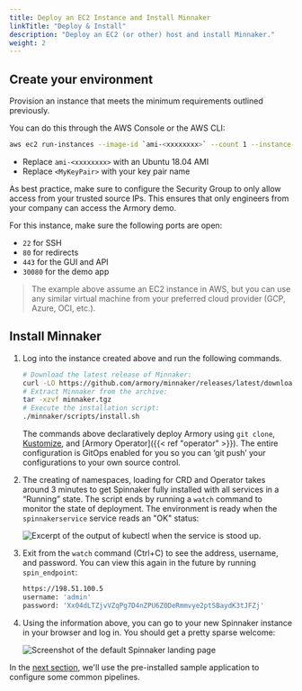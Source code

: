 ```yaml
---
title: Deploy an EC2 Instance and Install Minnaker
linkTitle: "Deploy & Install"
description: "Deploy an EC2 (or other) host and install Minnaker."
weight: 2
---
```


## Create your environment

Provision an instance that meets the minimum requirements outlined previously.

You can do this through the AWS Console or the AWS CLI:

```bash
aws ec2 run-instances --image-id `ami-<xxxxxxxx>` --count 1 --instance-type t3.xlarge --key-name `<MyKeyPair>`
```

* Replace `ami-<xxxxxxxx>` with an Ubuntu 18.04 AMI
* Replace `<MyKeyPair>` with your key pair name

As best practice, make sure to configure the Security Group to only allow access from your trusted source IPs.  This ensures that only engineers from your company can access the Armory demo.

For this instance, make sure the following ports are open:

* `22` for SSH 
* `80` for redirects
* `443` for the GUI and API
* `30080` for the demo app

> The example above assume an EC2 instance in AWS, but you can use any similar virtual machine from your preferred cloud provider (GCP, Azure, OCI, etc.).

## Install Minnaker

1. Log into the instance created above and run the following commands.

    ```bash
    # Download the latest release of Minnaker:
    curl -LO https://github.com/armory/minnaker/releases/latest/download/minnaker.tgz
    # Extract Minnaker from the archive:
    tar -xzvf minnaker.tgz
    # Execute the installation script:
    ./minnaker/scripts/install.sh
    ```

    The commands above declaratively deploy Armory using `git clone`, [Kustomize](https://kustomize.io/), and [Armory Operator]({{< ref "operator" >}}).  The entire configuration is GitOps enabled for you so you can ‘git push’ your configurations to your own source control. 

1. The creating of namespaces, loading for CRD and Operator takes around 3 minutes to get Spinnaker fully installed with all services in a “Running” state. The script ends by running a `watch` command to monitor the state of deployment. The environment is ready when the `spinnakerservice` service reads an "OK" status:

    ![Excerpt of the output of kubectl when the service is stood up.](/images/overview/demo/SpinnakerServiceStatus.png)

1. Exit from the `watch` command (Ctrl+C) to see the address, username, and password. You can view this again in the future by running `spin_endpoint`:


    ```bash
    https://198.51.100.5
    username: 'admin'
    password: 'Xx04dLTZjvVZqPg7D4nZPU6Z0DeRmmvye2ptSBaydK3tJFZj'
    ```

1. Using the information above, you can go to your new Spinnaker instance in your browser and log in. You should get a pretty sparse welcome:

    ![Screenshot of the default Spinnaker landing page](/images/overview/demo/SpinnakerFirstView.png)

In the [next section](/docs/overview/demo/configure-deployment), we'll use the pre-installed sample application to configure some common pipelines.

